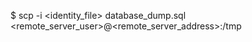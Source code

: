 <!-- post: 1970-09-26-manage-backups_move-your-backup-to-another-serve -->


$ scp  -i &#60;identity_file&#62; database_dump.sql &#60;remote_server_user&#62;@&#60;remote_server_address&#62;:/tmp
